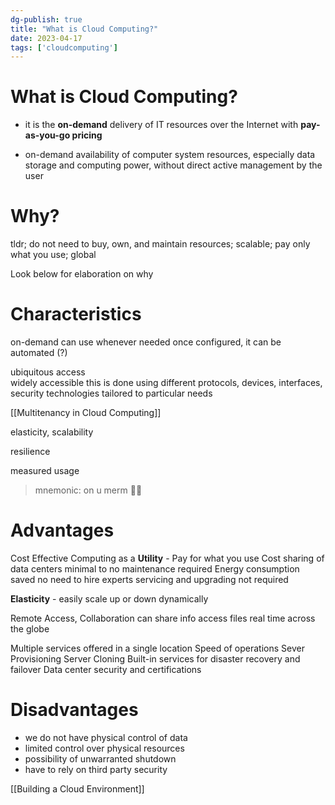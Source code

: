 ```yaml
---
dg-publish: true
title: "What is Cloud Computing?"
date: 2023-04-17
tags: ['cloudcomputing']
---
```


# What is Cloud Computing? 
- it is the **on-demand** delivery of IT resources over the Internet with **pay-as-you-go pricing**

- on-demand availability of computer system resources, especially data storage and computing power, without direct active management by the user

# Why?
tldr; do not need to buy, own, and maintain resources; scalable; pay only what you use; global

Look below for elaboration on why

# Characteristics 

on-demand 
	can use whenever needed
	once configured, it can be automated (?) 

ubiquitous access  
	widely accessible 
	this is done using different protocols, devices, interfaces, security technologies 
	tailored to particular needs 	

[[Multitenancy in Cloud Computing]] 

elasticity, scalability 

resilience

measured usage  

> mnemonic: on u merm 🧜‍♀️


# Advantages
Cost Effective 
	Computing as a **Utility** - Pay for what you use
	Cost sharing of data centers
	minimal to no maintenance required
	Energy consumption saved 
	no need to hire experts 
	servicing and upgrading not required 

**Elasticity** - easily scale up or down dynamically

Remote Access, Collaboration
	can share info 
	access files real time 
	across the globe 

Multiple services offered in a single location 
Speed of operations
Sever Provisioning
Server Cloning
Built-in services for disaster recovery and failover
Data center security and certifications

# Disadvantages
- we do not have physical control of data 
- limited control over physical resources 
- possibility of unwarranted shutdown
- have to rely on third party security 


[[Building a Cloud Environment]]